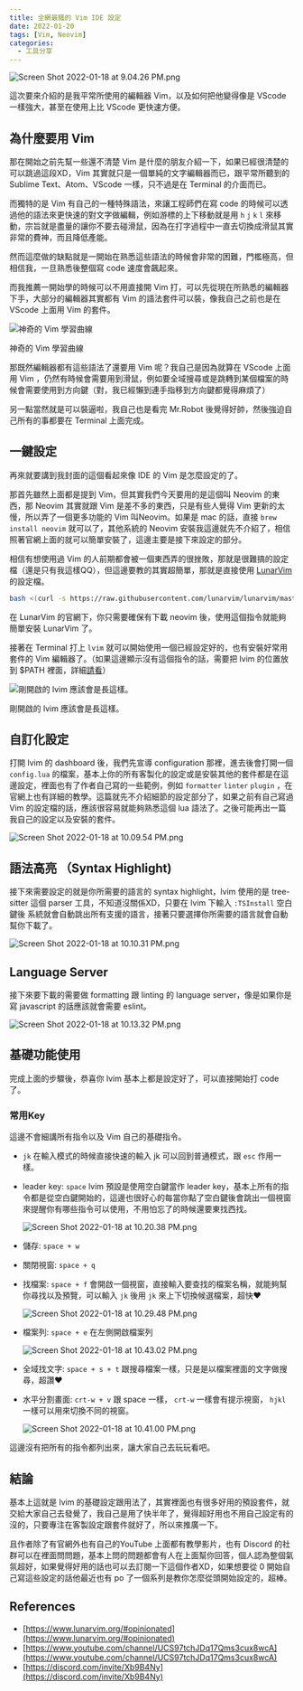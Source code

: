 ```yaml
---
title: 全網最騷的 Vim IDE 設定
date: 2022-01-20
tags: [Vim, Neovim]
categories:
  - 工具分享
---
```



![Screen Shot 2022-01-18 at 9.04.26 PM.png](/blog/assets/Screen_Shot_2022-01-18_at_9.04.26_PM.png)

<!-- more -->


這次要來介紹的是我平常所使用的編輯器 Vim，以及如何把他變得像是 VScode 一樣強大，甚至在使用上比 VScode 更快速方便。

## 為什麼要用 Vim

那在開始之前先幫一些還不清楚 Vim 是什麼的朋友介紹一下，如果已經很清楚的可以跳過這段XD，Vim 其實就只是一個單純的文字編輯器而已，跟平常所聽到的 Sublime Text、Atom、VScode 一樣，只不過是在 Terminal 的介面而已。

而獨特的是 Vim 有自己的一種特殊語法，來讓工程師們在寫 code 的時候可以透過他的語法來更快速的對文字做編輯，例如游標的上下移動就是用 `h` `j` `k` `l` 來移動，宗旨就是盡量的讓你不要去碰滑鼠，因為在打字過程中一直去切換成滑鼠其實非常的費神，而且降低產能。

然而這麼做的缺點就是一開始在熟悉這些語法的時候會非常的困難，門檻極高，但相信我，一旦熟悉後整個寫 code 速度會飆起來。

而我推薦一開始學的時候可以不用直接開 Vim 打，可以先從現在所熟悉的編輯器下手，大部分的編輯器其實都有 Vim 的語法套件可以裝，像我自己之前也是在 VScode 上面用 Vim 的套件。

![神奇的 Vim 學習曲線](/blog/assets/ddsayszr7rg21.jpeg)

神奇的 Vim 學習曲線

那既然編輯器都有這些語法了還要用 Vim 呢？我自己是因為就算在 VScode 上面用 Vim ，仍然有時候會需要用到滑鼠，例如要全域搜尋或是跳轉到某個檔案的時候會需要使用到方向鍵（對，我已經懶到連手指移到方向鍵都覺得麻煩了）

另一點當然就是可以裝逼啦，我自己也是看完 Mr.Robot 後覺得好帥，然後強迫自己所有的事都要在 Terminal 上面完成。

## 一鍵設定

再來就要講到我封面的這個看起來像 IDE 的 Vim 是怎麼設定的了。

那首先雖然上面都是提到 Vim，但其實我們今天要用的是這個叫 Neovim 的東西，那 Neovim 其實就跟 Vim 是差不多的東西，只是有些人覺得 Vim 更新的太慢，所以弄了一個更多功能的 Vim 叫Neovim。如果是 mac 的話，直接 `brew install neovim` 就可以了，其他系統的 Neovim 安裝我這邊就先不介紹了，相信照著官網上面的就可以簡單安裝了，這邊主要是接下來設定的部分。

相信有想使用過 Vim 的人前期都會被一個東西弄的很挫敗，那就是很難搞的設定檔（還是只有我這樣QQ），但這邊要教的其實超簡單，那就是直接使用 [LunarVim](https://www.lunarvim.org/#opinionated) 的設定檔。

```bash
bash <(curl -s https://raw.githubusercontent.com/lunarvim/lunarvim/master/utils/installer/install.sh)
```

在 LunarVim 的官網下，你只需要確保有下載 neovim 後，使用這個指令就能夠簡單安裝 LunarVim 了。

接著在 Terminal 打上 `lvim` 就可以開始使用一個已經設定好的，也有安裝好常用套件的 Vim 編輯器了。（如果這邊顯示沒有這個指令的話，需要把 lvim 的位置放到 $PATH 裡面，詳細[請看](https://www.lunarvim.org/02-after-install.html#add-lvim-to-path)）

![剛開啟的 lvim 應該會是長這樣。](/blog/assets/Screen_Shot_2022-01-18_at_9.59.01_PM.png)

剛開啟的 lvim 應該會是長這樣。

## 自訂化設定

打開 lvim 的 dashboard 後，我們先宣導 configuration 那裡，進去後會打開一個 `config.lua` 的檔案，基本上你的所有客製化的設定或是安裝其他的套件都是在這邊設定，裡面也有了作者自己寫的一些範例，例如 `formatter` `linter` `plugin` ，在官網上也有詳細的教學。這篇就先不介紹細節的設定部分了，如果之前有自己寫過 Vim 的設定檔的話，應該很容易就能夠熟悉這個 lua 語法了。之後可能再出一篇我自己的設定以及安裝的套件。

![Screen Shot 2022-01-18 at 10.09.54 PM.png](/blog/assets/Screen_Shot_2022-01-18_at_10.09.54_PM.png)

## 語法高亮 （Syntax Highlight)

接下來需要設定的就是你所需要的語言的 syntax highlight，lvim 使用的是 tree-sitter 這個 parser 工具，不知道沒關係XD，只要在 lvim 下輸入 `:TSInstall` 空白鍵後 <TAB> 系統就會自動跳出所有支援的語言，接著只要選擇你所需要的語言就會自動幫你下載了。

![Screen Shot 2022-01-18 at 10.10.31 PM.png](/blog/assets/Screen_Shot_2022-01-18_at_10.10.31_PM.png)

## Language Server

接下來要下載的需要做 formatting 跟 linting 的 language server，像是如果你是寫 javascript 的話應該就會需要 eslint。

![Screen Shot 2022-01-18 at 10.13.32 PM.png](/blog/assets/Screen_Shot_2022-01-18_at_10.13.32_PM.png)

## 基礎功能使用

完成上面的步驟後，恭喜你 lvim 基本上都是設定好了，可以直接開始打 code 了。

### 常用Key

這邊不會細講所有指令以及 Vim 自己的基礎指令。

- `jk` 在輸入模式的時候直接快速的輸入 jk 可以回到普通模式，跟 `esc` 作用一樣。
- leader key: `space` lvim 預設是使用空白鍵當作 leader key，基本上所有的指令都是從空白鍵開始的，這邊也很好心的每當你點了空白鍵後會跳出一個視窗來提醒你有哪些指令可以使用，不用怕忘了的時候還要東找西找。
    
    ![Screen Shot 2022-01-18 at 10.20.38 PM.png](/blog/assets/Screen_Shot_2022-01-18_at_10.20.38_PM.png)
    
- 儲存: `space + w`
- 關閉視窗: `space + q`
- 找檔案: `space + f` 會開啟一個視窗，直接輸入要查找的檔案名稱，就能夠幫你尋找以及預覽，可以輸入 `jk` 後用 `jk` 來上下切換候選檔案，超快❤️
    
    ![Screen Shot 2022-01-18 at 10.29.48 PM.png](/blog/assets/Screen_Shot_2022-01-18_at_10.29.48_PM.png)
    
- 檔案列: `space + e` 在左側開啟檔案列
    
    ![Screen Shot 2022-01-18 at 10.43.02 PM.png](/blog/assets/Screen_Shot_2022-01-18_at_10.43.02_PM.png)
    
- 全域找文字: `space + s + t` 跟搜尋檔案一樣，只是是以檔案裡面的文字做搜尋，超讚❤️
- 水平分割畫面: `crt-w + v` 跟 space 一樣， `crt-w` 一樣會有提示視窗， `hjkl` 一樣可以用來切換不同的視窗。
    
    ![Screen Shot 2022-01-18 at 10.41.00 PM.png](/blog/assets/Screen_Shot_2022-01-18_at_10.41.00_PM.png)
    

這邊沒有把所有的指令都列出來，讓大家自己去玩玩看吧。

## 結論

基本上這就是 lvim 的基礎設定跟用法了，其實裡面也有很多好用的預設套件，就交給大家自己去發覺了，我自己是用了快半年了，覺得超好用也不用自己設定有的沒的，只要專注在客製設定跟套件就好了，所以來推廣一下。

且作者除了有官網外也有自己的YouTube 上面都有教學影片，也有 Discord 的社群可以在裡面問問題，基本上問的問題都會有人在上面幫你回答，個人認為整個氣氛超好，如果覺得好用的話也可以去訂閱一下這個作者XD，如果想要從 0 開始自己寫這些設定的話他最近也有 po 了一個系列是教你怎麼從頭開始設定的，超棒。

## References

- [https://www.lunarvim.org/#opinionated](https://www.lunarvim.org/#opinionated)
- [https://www.youtube.com/channel/UCS97tchJDq17Qms3cux8wcA](https://www.youtube.com/channel/UCS97tchJDq17Qms3cux8wcA)
- [https://discord.com/invite/Xb9B4Ny](https://discord.com/invite/Xb9B4Ny)
